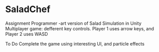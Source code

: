 # SaladChef
Assignment
Programmer -art version of Salad Simulation in Unity
Multiplayer game: defferent key controls. Player 1 uses arrow keys, and Player 2 uses WASD

To Do
Complete the game using interesting UI, and particle effects
